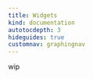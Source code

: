 ```yaml
---
title: Widgets
kind: documentation
autotocdepth: 3
hideguides: true
customnav: graphingnav
---
```


wip